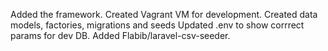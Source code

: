 Added the framework.
Created Vagrant VM for development.
Created data models, factories, migrations and seeds
Updated .env to show corrrect params for dev DB.
Added Flabib/laravel-csv-seeder.
